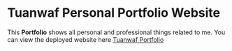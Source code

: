 # Tuanwaf Personal Portfolio Website
This **Portfolio** shows all personal and professional things related to me. You can view the deployed website here [Tuanwaf Portfolio](https://tuanwaf.github.io/Tuanwaf-Portfolio/ "Visit my website") 
